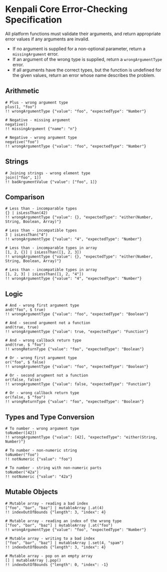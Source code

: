 # Kenpali Core Error-Checking Specification

All platform functions must validate their arguments, and return appropriate error values if any arguments are invalid.

- If no argument is supplied for a non-optional parameter, return a `missingArgument` error.
- If an argument of the wrong type is supplied, return a `wrongArgumentType` error.
- If all arguments have the correct types, but the function is undefined for the given values, return an error whose name describes the problem.

## Arithmetic

```
# Plus - wrong argument type
plus(1, "foo")
!! wrongArgumentType {"value": "foo", "expectedType": "Number"}
```

```
# Negative - missing argument
negative()
!! missingArgument {"name": "n"}
```

```
# Negative - wrong argument type
negative("foo")
!! wrongArgumentType {"value": "foo", "expectedType": "Number"}
```

## Strings

```
# Joining strings - wrong element type
join(["foo", 1])
!! badArgumentValue {"value": ["foo", 1]}
```

## Comparison

```
# Less than - incomparable types
{} | isLessThan(42)
!! wrongArgumentType {"value": {}, "expectedType": "either(Number, String, Boolean, Array)"}
```

```
# Less than - incompatible types
3 | isLessThan("4")
!! wrongArgumentType {"value": "4", "expectedType": "Number"}
```

```
# Less than - incomparable types in array
[1, 2, {}] | isLessThan([1, 2, 3])
!! wrongArgumentType {"value": {}, "expectedType": "either(Number, String, Boolean, Array)"}
```

```
# Less than - incompatible types in array
[1, 2, 3] | isLessThan([1, 2, "4"])
!! wrongArgumentType {"value": "4", "expectedType": "Number"}
```

## Logic

```
# And - wrong first argument type
and("foo", $ true)
!! wrongArgumentType {"value": "foo", "expectedType": "Boolean"}
```

```
# And - second argument not a function
and(true, true)
!! wrongArgumentType {"value": true, "expectedType": "Function"}
```

```
# And - wrong callback return type
and(true, $ "foo")
!! wrongReturnType {"value": "foo", "expectedType": "Boolean"}
```

```
# Or - wrong first argument type
or("foo", $ false)
!! wrongArgumentType {"value": "foo", "expectedType": "Boolean"}
```

```
# Or - second arugment not a function
or(false, false)
!! wrongArgumentType {"value": false, "expectedType": "Function"}
```

```
# Or - wrong callback return type
or(false, $ "foo")
!! wrongReturnType {"value": "foo", "expectedType": "Boolean"}
```

## Types and Type Conversion

```
# To number - wrong argument type
toNumber([42])
!! wrongArgumentType {"value": [42], "expectedType": "either(String, Number)"}
```

```
# To number - non-numeric string
toNumber("foo")
!! notNumeric {"value": "foo"}
```

```
# To number - string with non-numeric parts
toNumber("42a")
!! notNumeric {"value": "42a"}
```

## Mutable Objects

```
# Mutable array - reading a bad index
["foo", "bar", "baz"] | mutableArray |.at(4)
!! indexOutOfBounds {"length": 3, "index": 4}
```

```
# Mutable array - reading an index of the wrong type
["foo", "bar", "baz"] | mutableArray |.at("foo")
!! wrongArgumentType {"value": "foo", "expectedType": "Number"}
```

```
# Mutable array - writing to a bad index
["foo", "bar", "baz"] | mutableArray |.set(4, "spam")
!! indexOutOfBounds {"length": 3, "index": 4}
```

```
# Mutable array - pop on an empty array
[] | mutableArray |.pop()
!! indexOutOfBounds {"length": 0, "index": -1}
```
